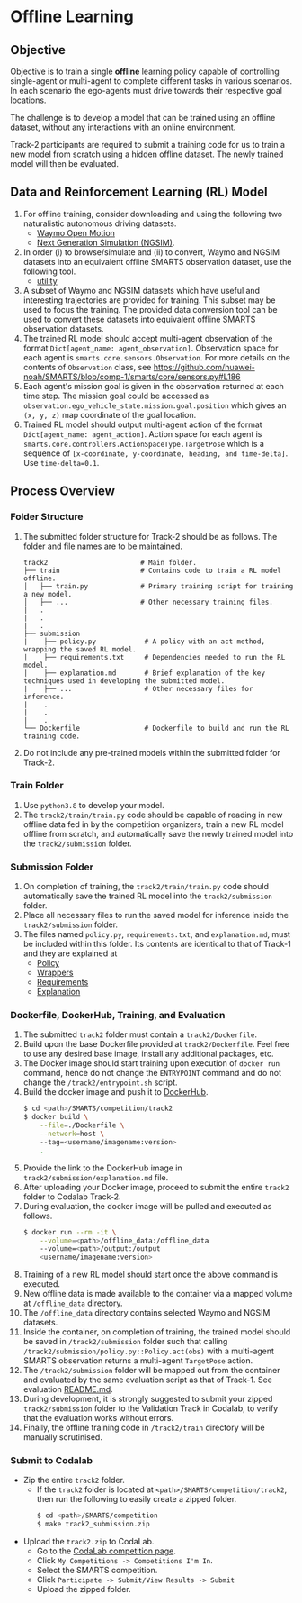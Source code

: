 # Offline Learning

## Objective
Objective is to train a single **offline** learning policy capable of controlling single-agent or multi-agent to complete different tasks in various scenarios. In each scenario the ego-agents must drive towards their respective goal locations. 

The challenge is to develop a model that can be trained using an offline dataset, without any interactions with an online environment.

Track-2 participants are required to submit a training code for us to train a new model from scratch using a hidden offline dataset. The newly trained model will then be evaluated.

## Data and Reinforcement Learning (RL) Model
1. For offline training, consider downloading and using the following two naturalistic autonomous driving datasets.
    + [Waymo Open Motion](https://waymo.com/open/data/motion/) 
    + [Next Generation Simulation (NGSIM)](https://ops.fhwa.dot.gov/trafficanalysistools/ngsim.htm). 
1. In order (i) to browse/simulate and (ii) to convert, Waymo and NGSIM datasets into an equivalent offline SMARTS observation dataset, use the following tool.
    + [utility](https://github.com/huawei-noah/SMARTS/tree/saul/waymo-extraction/smarts/waymo) 
1. A subset of Waymo and NGSIM datasets which have useful and interesting trajectories are provided for training. This subset may be used to focus the training. The provided data conversion tool can be used to convert these datasets into equivalent offline SMARTS observation datasets.
1. The trained RL model should accept multi-agent observation of the format `Dict[agent_name: agent_observation]`. Observation space for each agent is `smarts.core.sensors.Observation`. For more details on the contents of `Observation` class, see https://github.com/huawei-noah/SMARTS/blob/comp-1/smarts/core/sensors.py#L186
1. Each agent's mission goal is given in the observation returned at each time step. The mission goal could be accessed as `observation.ego_vehicle_state.mission.goal.position` which gives an `(x, y, z)` map coordinate of the goal location.
1. Trained RL model should output multi-agent action of the format `Dict[agent_name: agent_action]`. Action space for each agent is `smarts.core.controllers.ActionSpaceType.TargetPose` which is a sequence of `[x-coordinate, y-coordinate, heading, and time-delta]`. Use `time-delta=0.1`.

## Process Overview
### Folder Structure
1. The submitted folder structure for Track-2 should be as follows. The folder and file names are to be maintained.
    ```text
    track2                       # Main folder.
    ├── train                    # Contains code to train a RL model offline.
    │   ├── train.py             # Primary training script for training a new model.
    │   ├── ...                  # Other necessary training files.
    |   .
    |   .
    |   .
    ├── submission                       
    |    ├── policy.py            # A policy with an act method, wrapping the saved RL model.
    |    ├── requirements.txt     # Dependencies needed to run the RL model.
    |    ├── explanation.md       # Brief explanation of the key techniques used in developing the submitted model.
    |    ├── ...                  # Other necessary files for inference.
    |    .
    |    .
    |    .
    └── Dockerfile                # Dockerfile to build and run the RL training code.
    ```
1. Do not include any pre-trained models within the submitted folder for Track-2.

### Train Folder
1. Use `python3.8` to develop your model.
1. The `track2/train/train.py` code should be capable of reading in new offline data fed in by the competition organizers, train a new RL model offline from scratch, and automatically save the newly trained model into the `track2/submission` folder.

### Submission Folder
1. On completion of training, the `track2/train/train.py` code should automatically save the trained RL model into the `track2/submission` folder. 
1. Place all necessary files to run the saved model for inference inside the `track2/submission` folder. 
1. The files named `policy.py`, `requirements.txt`, and `explanation.md`, must be included within this folder. Its contents are identical to that of Track-1 and they are explained at 
    + [Policy](../track1/submission/README.md#Policy)
    + [Wrappers](../track1/submission/README.md#Wrappers)
    + [Requirements](../track1/submission/README.md#Requirements)
    + [Explanation](../track1/submission/README.md#Explanation)

### Dockerfile, DockerHub, Training, and Evaluation
1. The submitted `track2` folder must contain a `track2/Dockerfile`. 
1. Build upon the base Dockerfile provided at `track2/Dockerfile`. Feel free to use any desired base image, install any additional packages, etc.
1. The Docker image should start training upon execution of `docker run` command, hence do not change the `ENTRYPOINT` command and do not change the `/track2/entrypoint.sh` script.
1. Build the docker image and push it to [DockerHub](https://hub.docker.com/). 
    ```bash
    $ cd <path>/SMARTS/competition/track2
    $ docker build \
        --file=./Dockerfile \
        --network=host \ 
        --tag=<username/imagename:version>
        .
    ```
1. Provide the link to the DockerHub image in `track2/submission/explanation.md` file.
1. After uploading your Docker image, proceed to submit the entire `track2` folder to Codalab Track-2.
1. During evaluation, the docker image will be pulled and executed as follows. 
    ```bash
    $ docker run --rm -it \
        --volume=<path>/offline_data:/offline_data
        --volume=<path>/output:/output
        <username/imagename:version>
    ```
1. Training of a new RL model should start once the above command is executed.
1. New offline data is made available to the container via a mapped volume at `/offline_data` directory.
1. The `/offline_data` directory contains selected Waymo and NGSIM datasets.
1. Inside the container, on completion of training, the trained model should be saved in `/track2/submission` folder such that calling `/track2/submission/policy.py::Policy.act(obs)` with a multi-agent SMARTS observation returns a multi-agent `TargetPose` action.
1. The `/track2/submission` folder will be mapped out from the container and evaluated by the same evaluation script as that of Track-1. See evaluation [README.md](../evaluation/README.md).
1. During development, it is strongly suggested to submit your zipped `track2/submission` folder to the Validation Track in Codalab, to verify that the evaluation works without errors.
1. Finally, the offline training code in `/track2/train` directory will be manually scrutinised. 

### Submit to Codalab
+ Zip the entire `track2` folder. 
    + If the `track2` folder is located at `<path>/SMARTS/competition/track2`, then run the following to easily create a zipped folder. 
        ```bash
        $ cd <path>/SMARTS/competition
        $ make track2_submission.zip 
        ```
+ Upload the `track2.zip` to CodaLab.
    + Go to the [CodaLab competition page](https://codalab.lisn.upsaclay.fr/).
    + Click `My Competitions -> Competitions I'm In`.
    + Select the SMARTS competition.
    + Click `Participate -> Submit/View Results -> Submit`
    + Upload the zipped folder.
